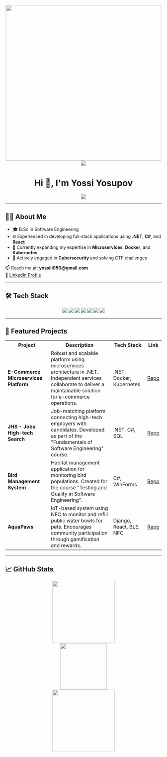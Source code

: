 <div align="center">
  <img src="https://media.giphy.com/media/qgQUggAC3Pfv687qPC/giphy.gif" width="500" />
</div>

<div align="center">
  <img src="https://visitor-badge.laobi.icu/badge?page_id=Yossiii050.Yossiii050" />
</div>

<h1 align="center">Hi 👋, I'm Yossi Yosupov</h1>

<div align="center">
<img src="https://readme-typing-svg.herokuapp.com?font=Fira+Code&size=22&pause=1000&color=00BFFF&center=true&vCenter=true&width=600&lines=Software+Engineer+%7C+.NET+Developer;IoT+and+Microservices+Enthusiast;CTF+Solver+%7C+Cybersecurity+Passionate;Building+Smart+Tech+for+a+Smarter+World" />
</div>

---

## 👨‍💻 About Me

- 🎓 B.Sc in Software Engineering  
- 🌐 Experienced in developing full-stack applications using **.NET**, **C#**, and **React**  
- 🧠 Currently expanding my expertise in **Microservices**, **Docker**, and **Kubernetes**  
- 🔐 Actively engaged in **Cybersecurity** and solving CTF challenges  

📫 Reach me at: **yossiii050@gmail.com**  
🔗 [LinkedIn Profile](https://www.linkedin.com/in/yossi-yosupov3186/)

---

## 🛠 Tech Stack

<p align="center">
  <img src="https://img.shields.io/badge/C%23-239120?style=for-the-badge&logo=c-sharp&logoColor=white"/>
  <img src="https://img.shields.io/badge/.NET-512BD4?style=for-the-badge&logo=dotnet&logoColor=white"/>
  <img src="https://img.shields.io/badge/Python-3670A0?style=for-the-badge&logo=python&logoColor=white"/>
  <img src="https://img.shields.io/badge/React-20232A?style=for-the-badge&logo=react&logoColor=61DAFB"/>
  <img src="https://img.shields.io/badge/Docker-2496ED?style=for-the-badge&logo=docker&logoColor=white"/>
  <img src="https://img.shields.io/badge/Kubernetes-326CE5?style=for-the-badge&logo=kubernetes&logoColor=white"/>
  <img src="https://img.shields.io/badge/NFC-005FCC?style=for-the-badge&logo=nfc&logoColor=white"/>
</p>

---

## 🚀 Featured Projects

<table>
  <tr>
    <th>Project</th>
    <th>Description</th>
    <th>Tech Stack</th>
    <th>Link</th>
  </tr>
  <tr>
    <td><strong>E-Commerce Microservices Platform</strong></td>
    <td>Robust and scalable platform using microservices architecture in .NET. Independent services collaborate to deliver a maintainable solution for e-commerce operations.</td>
    <td>.NET, Docker, Kubernetes</td>
    <td><a href="https://github.com/yossiii050/ecommerce-microservices">Repo</a></td>
  </tr>
  <tr>
    <td><strong>JHS - Jobs High-tech Search</strong></td>
    <td>Job-matching platform connecting high-tech employers with candidates. Developed as part of the "Fundamentals of Software Engineering" course.</td>
    <td>.NET, C#, SQL</td>
    <td><a href="https://github.com/yossiii050/JHS_GROUP-36">Repo</a></td>
  </tr>
  <tr>
    <td><strong>Bird Management System</strong></td>
    <td>Habitat management application for monitoring bird populations. Created for the course "Testing and Quality in Software Engineering".</td>
    <td>C#, WinForms</td>
    <td><a href="https://github.com/yossiii050/FeatherFriend">Repo</a></td>
  </tr>
  <tr>
    <td><strong>AquaPaws</strong></td>
    <td>IoT-based system using NFC to monitor and refill public water bowls for pets. Encourages community participation through gamification and rewards.</td>
    <td>Django, React, BLE, NFC</td>
    <td><a href="https://github.com/yossiii050/AquaPaws">Repo</a></td>
  </tr>
</table>

---

## 📈 GitHub Stats

<div align="center">
  <img src="https://github-readme-stats.vercel.app/api?username=Yossiii050&show_icons=true&theme=tokyonight" height="200" />
  <br>
  <img src="https://github-readme-stats.vercel.app/api/top-langs/?username=Yossiii050&layout=compact&theme=tokyonight" height="150" />
  <br>
  <img src="https://streak-stats.demolab.com?user=Yossiii050&theme=dark" height="200" />
</div>

